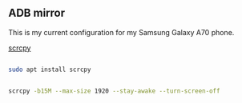 ## ADB mirror 

This is my current configuration for my Samsung Galaxy A70 phone. 

[scrcpy](https://github.com/Genymobile/scrcpy)

```bash title="Installation"

sudo apt install scrcpy

```

```bash title="Running scrcpy, disabling phone screen"

scrcpy -b15M --max-size 1920 --stay-awake --turn-screen-off

```

